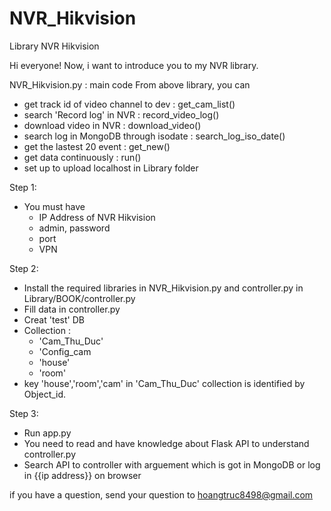 # NVR_Hikvision
Library NVR Hikvision

Hi everyone!
Now, i want to introduce you to my NVR library.

NVR_Hikvision.py : main code
From above library, you can
+ get track id of video channel to dev : get_cam_list()
+ search 'Record log' in NVR : record_video_log()
+ download video in NVR : download_video()
+ search log in MongoDB through isodate : search_log_iso_date()
+ get the lastest 20 event : get_new()
+ get data continuously : run()
+ set up to upload localhost in Library folder

Step 1:
- You must have
  + IP Address of NVR Hikvision
  + admin, password
  + port
  + VPN 
 
 Step 2:
 - Install the required libraries in NVR_Hikvision.py and controller.py in Library/BOOK/controller.py
 - Fill data in controller.py
 - Creat 'test' DB 
 - Collection :
   + 'Cam_Thu_Duc'
   + 'Config_cam
   + 'house'
   + 'room'
- key 'house','room','cam' in 'Cam_Thu_Duc' collection is identified by Object_id.

 Step 3:
 - Run app.py
 - You need to read and have knowledge about Flask API to understand controller.py
 - Search API to controller with arguement which is got in MongoDB or log in {{ip address}} on browser


if you have a question, send your question to hoangtruc8498@gmail.com

